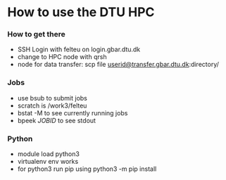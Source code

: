 # How to use the DTU HPC


### How to get there

- SSH Login with felteu  on login.gbar.dtu.dk
- change to HPC node with qrsh
- node for data transfer: scp file userid@transfer.gbar.dtu.dk:directory/


### Jobs
- use bsub to submit jobs
- scratch is /work3/felteu
- bstat -M to see currently running jobs
- bpeek _JOBID_ to see stdout

### Python
- module load python3
- virtualenv env works
- for python3 run pip using python3 -m pip install


